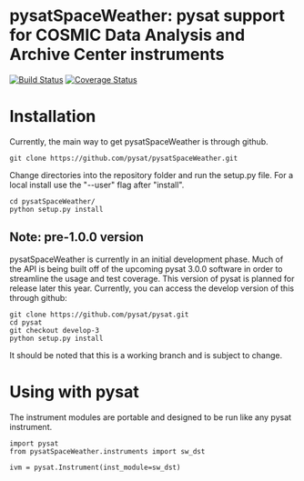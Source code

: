 # pysatSpaceWeather: pysat support for COSMIC Data Analysis and Archive Center instruments
[![Build Status](https://travis-ci.org/pysat/pysatSpaceWeather.svg?branch=main)](https://travis-ci.org/pysat/pysatSpaceWeather)
[![Coverage Status](https://coveralls.io/repos/github/pysat/pysatSpaceWeather/badge.svg?branch=main)](https://coveralls.io/github/pysat/pysatSpaceWeather?branch=main)

# Installation

Currently, the main way to get pysatSpaceWeather is through github.

```
git clone https://github.com/pysat/pysatSpaceWeather.git
```

Change directories into the repository folder and run the setup.py file.  For
a local install use the "--user" flag after "install".

```
cd pysatSpaceWeather/
python setup.py install
```

Note: pre-1.0.0 version
------------------
pysatSpaceWeather is currently in an initial development phase.  Much of the API is being built off of the upcoming pysat 3.0.0 software in order to streamline the usage and test coverage.  This version of pysat is planned for release later this year.  Currently, you can access the develop version of this through github:
```
git clone https://github.com/pysat/pysat.git
cd pysat
git checkout develop-3
python setup.py install
```
It should be noted that this is a working branch and is subject to change.

# Using with pysat

The instrument modules are portable and designed to be run like any pysat instrument.

```
import pysat
from pysatSpaceWeather.instruments import sw_dst

ivm = pysat.Instrument(inst_module=sw_dst)
```
